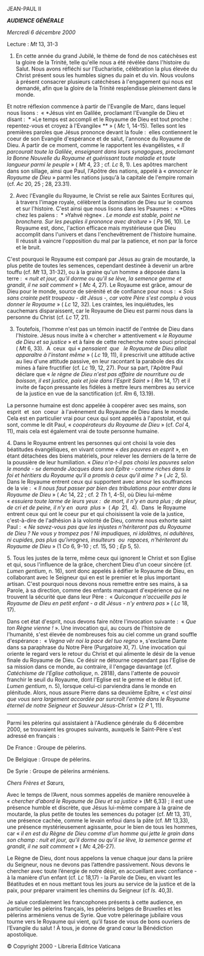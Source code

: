 JEAN-PAUL II

***AUDIENCE GÉNÉRALE***

*Mercredi 6 décembre 2000*

Lecture : *Mt* 13, 31-3

1. En cette année du grand Jubilé, le thème de fond de nos catéchèses est la gloire de la Trinité, telle qu'elle nous a été révélée dans l'histoire du Salut. Nous avons réfléchi sur l'Eucharistie, célébration la plus élevée du Christ présent sous les humbles signes du pain et du vin. Nous voulons à présent consacrer plusieurs catéchèses à l'engagement qui nous est demandé, afin que la gloire de la Trinité resplendisse pleinement dans le monde.

Et notre réflexion commence à partir de l'Evangile de Marc, dans lequel nous lisons :  « *Jésus vint en Galilée, proclamant l'Evangile de Dieu et disant :  * »Le temps est accompli et le Royaume de Dieu est tout proche :  repentez-vous et croyez à l'Evangile« ** » ( *Mc* 1, 14-15). Telles sont les premières paroles que Jésus prononce devant la foule :  elles contiennent le coeur de son Evangile d'espérance et de salut, l'annonce du Royaume de Dieu. A partir de ce moment, comme le rapportent les évangélistes, « *Il parcourait toute la Galilée, enseignant dans leurs synagogues, proclamant la Bonne Nouvelle du Royaume et guérissant toute maladie et toute langueur parmi le peuple* » ( *Mt* 4, 23 ; cf. *Lc* 8, 1). Les apôtres marchent dans son sillage, ainsi que Paul, l'Apôtre des nations, appelé à « *annoncer le Royaume de Dieu* » parmi les nations jusqu'à la capitale de l'empire romain (cf. *Ac* 20, 25 ; 28, 23.31).

2. Avec l'Evangile du Royaume, le Christ se relie aux Saintes Ecritures qui, à travers l'image royale, célèbrent la domination de Dieu sur le cosmos et sur l'histoire. C'est ainsi que nous lisons dans les Psaumes :  « *Dites chez les païens :  * »Yahvé règne« *. Le monde est stable, point ne bronchera. Sur les peuples il prononce avec droiture* » ( *Ps* 96, 10). Le Royaume est, donc, l'action efficace mais mystérieuse que Dieu accomplit dans l'univers et dans l'enchevêtrement de l'histoire humaine. Il réussit à vaincre l'opposition du mal par la patience, et non par la force et le bruit.

C'est pourquoi le Royaume est comparé par Jésus au grain de moutarde, la plus petite de toutes les semences, cependant destinée à devenir un arbre touffu (cf. *Mt* 13, 31-32), ou à la graine qu'un homme a déposée dans la terre :  « *nuit et jour, qu'il dorme ou qu'il se lève, la semence germe et grandit, il ne sait comment* » ( *Mc* 4, 27). Le Royaume est grâce, amour de Dieu pour le monde, source de sérénité et de confiance pour nous :  « *Sois sans crainte petit troupeau - dit Jésus -, car votre Père s'est complu à vous donner le Royaume* » ( *Lc* 12, 32). Les craintes, les inquiétudes, les cauchemars disparaissent, car le Royaume de Dieu est parmi nous dans la personne du Christ (cf. *Lc* 17, 21).

3. Toutefois, l'homme n'est pas un témoin inactif de l'entrée de Dieu dans l'histoire. Jésus nous invite à « chercher » attentivement « *le Royaume de Dieu et sa justice* » et à faire de cette recherche notre souci principal ( *Mt* 6, 33).  A  ceux  qui « *pensaient  que   le Royaume de Dieu allait apparaître à l'instant même* » ( *Lc* 19, 11), il prescrivit une attitude active au lieu d'une attitude passive, en leur racontant la parabole des dix mines à faire fructifier (cf. *Lc* 19, 12, 27). Pour sa part, l'Apôtre Paul déclare que « *le règne de Dieu n'est pas affaire de nourriture ou de boisson, il est justice, paix et joie dans l'Esprit Saint* » ( *Rm* 14, 17) et il invite de façon pressante les fidèles à mettre leurs membres au service de la justice en vue de la sanctification (cf. *Rm* 6, 13.19).

La personne humaine est donc appelée à coopérer avec ses mains, son esprit  et  son  coeur  à l'avènement du Royaume de Dieu dans le monde. Cela est en particulier vrai pour ceux qui sont appelés à l'apostolat, et qui sont, comme le dit Paul, « *coopérateurs du Royaume de Dieu* » (cf. *Col* 4, 11), mais cela est également vrai de toute personne humaine.

4. Dans le Royaume entrent les personnes qui ont choisi la voie des béatitudes évangéliques, en vivant comme « *des pauvres en esprit* », en étant détachées des biens matériels, pour relever les derniers de la terre de la poussière de leur humiliation. « *Dieu n'a-t-il pas choisi les pauvres selon le monde - se demande Jacques dans son Epître - comme riches dans la foi et héritiers du Royaume qu'il a promis à ceux qu'il aime ?* » ( *Jc* 2, 5). Dans le Royaume entrent ceux qui supportent avec amour les souffrances de la vie :  « *Il nous faut passer par bien des tribulations pour entrer dans le Royaume de Dieu* » ( *Ac* 14, 22 ; cf. 2 *Th* 1, 4-5), où Dieu lui-même « *essuiera toute larme de leurs yeux :  de mort, il n'y en aura plus ; de pleur, de cri et de peine, il n'y en  aura  plus* »  ( *Ap*  21,  4).  Dans  le Royaume entrent ceux qui ont le coeur pur et qui choisissent la voie de la justice, c'est-à-dire de l'adhésion à la volonté de Dieu, comme nous exhorte saint Paul :  « *Ne savez-vous pas que les injustes n'hériteront pas du Royaume de Dieu ? Ne vous y trompez pas ! Ni impudiques, ni idolâtres, ni adultères, ni cupides, pas plus qu'ivrognes, insulteurs  ou  rapaces, n'hériteront du Royaume de Dieu* » (1 *Co* 6, 9-10 ; cf. 15, 50 ; *Ep* 5, 5).

5. Tous les justes de la terre, même ceux qui ignorent le Christ et son Eglise et qui, sous l'influence de la grâce, cherchent Dieu d'un coeur sincère (cf. *Lumen gentium*, n. 16), sont donc appelés à édifier le Royaume de Dieu, en collaborant avec le Seigneur qui en est le premier et le plus important artisan. C'est pourquoi nous devons nous remettre entre ses mains, à sa Parole, à sa direction, comme des enfants manquant d'expérience qui ne trouvent la sécurité que dans leur Père :  « *Quiconque n'accueille pas le Royaume de Dieu en petit enfant - a dit Jésus - n'y entrera pas* » ( *Lc* 18, 17).

Dans cet état d'esprit, nous devons faire nôtre l'invocation suivante :  « *Que ton Règne vienne !* ». Une invocation qui, au cours de l'histoire de l'humanité, s'est élevée de nombreuses fois au ciel comme un grand souffle d'espérance :  « *Vegna vêr noi la pace del tuo regno* », s'exclame Dante dans sa paraphrase du Notre Père (Purgatoire XI, 7). Une invocation qui oriente le regard vers le retour du Christ et qui alimente le désir de la venue finale du Royaume de Dieu. Ce désir ne détourne cependant pas l'Eglise de sa mission dans ce monde, au contraire, il l'engage davantage (cf. *Catéchisme de l'Eglise catholique*, n. 2818), dans l'attente de pouvoir franchir le seuil du Royaume, dont l'Eglise est le germe et le début (cf. *Lumen gentium*, n. 5), lorsque celui-ci parviendra dans le monde en plénitude. Alors, nous assure Pierre dans sa deuxième Epître, « *c'est ainsi que vous sera largement accordée par surcroît l'entrée dans le Royaume éternel de notre Seigneur et Sauveur Jésus-Christ* » (2 *P* 1, 11).

* * *

Parmi les pèlerins qui assistaient à l'Audience générale du 6 décembre 2000, se trouvaient les groupes suivants, auxquels le Saint-Père s'est adressé en français :

De France : Groupe de pèlerins.

De Belgique : Groupe de pèlerins.

De Syrie : Groupe de pèlerins arméniens.

*Chers Frères et Sœurs,*

Avec le temps de l’Avent, nous sommes appelés de manière renouvelée à « *chercher d’abord le Royaume de Dieu et sa justice* » (*Mt* 6,33) ; il est une présence humble et discrète, que Jésus lui-même compare à la graine de moutarde, la plus petite de toutes les semences du potager (cf. *Mt* 13, 31), une présence cachée, comme le levain enfoui dans la pâte (cf. *Mt* 13,33), une présence mystérieusement agissante, pour le bien de tous les hommes, car « *il en est du Règne de Dieu comme d’un homme qui jette le grain dans son champ : nuit et jour, qu’il dorme ou qu’il se lève, la semence germe et grandit, il ne sait comment* » ( *Mc* 4,26-27).

Le Règne de Dieu, dont nous appelons la venue chaque jour dans la prière du Seigneur, nous ne devons pas l’attendre passivement. Nous devons le chercher avec toute l’énergie de notre désir, en accueillant avec confiance - à la manière d’un enfant (cf. *Lc* 18,17) - la Parole de Dieu, en vivant les Béatitudes et en nous mettant tous les jours au service de la justice et de la paix, pour préparer vraiment les chemins du Seigneur (cf *Is.* 40,3).

Je salue cordialement les francophones présents à cette audience, en particulier les pèlerins français, les pèlerins belges de Bruxelles et les pèlerins arméniens venus de Syrie. Que votre pèlerinage jubilaire vous tourne vers le Royaume qui vient, qu’il fasse de vous de bons ouvriers de l’Evangile du salut ! À tous, je donne de grand cœur la Bénédiction apostolique.

© Copyright 2000 - Libreria Editrice Vaticana